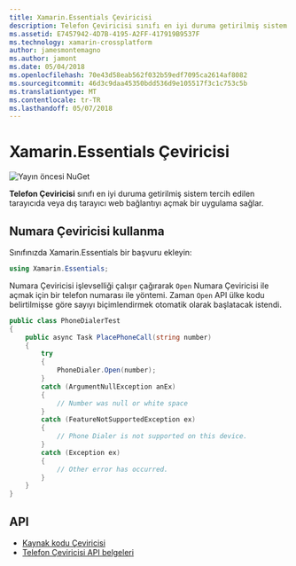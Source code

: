 ```yaml
---
title: Xamarin.Essentials Çeviricisi
description: Telefon Çeviricisi sınıfı en iyi duruma getirilmiş sistem tercih edilen tarayıcıda veya dış tarayıcı web bağlantıyı açmak bir uygulama sağlar.
ms.assetid: E7457942-4D7B-4195-A2FF-417919B9537F
ms.technology: xamarin-crossplatform
author: jamesmontemagno
ms.author: jamont
ms.date: 05/04/2018
ms.openlocfilehash: 70e43d58eab562f032b59edf7095ca2614af8082
ms.sourcegitcommit: 46d3c9daa45350bdd536d9e105517f3c1c753c5b
ms.translationtype: MT
ms.contentlocale: tr-TR
ms.lasthandoff: 05/07/2018
---
```

# <a name="xamarinessentials-phone-dialer"></a>Xamarin.Essentials Çeviricisi

![Yayın öncesi NuGet](~/media/shared/pre-release.png)

**Telefon Çeviricisi** sınıfı en iyi duruma getirilmiş sistem tercih edilen tarayıcıda veya dış tarayıcı web bağlantıyı açmak bir uygulama sağlar.

## <a name="using-phone-dialer"></a>Numara Çeviricisi kullanma

Sınıfınızda Xamarin.Essentials bir başvuru ekleyin:

```csharp
using Xamarin.Essentials;
```

Numara Çeviricisi işlevselliği çalışır çağırarak `Open` Numara Çeviricisi ile açmak için bir telefon numarası ile yöntemi. Zaman `Open` API ülke kodu belirtilmişse göre sayıyı biçimlendirmek otomatik olarak başlatacak istendi.

```csharp
public class PhoneDialerTest
{
    public async Task PlacePhoneCall(string number)
    {
        try
        {
            PhoneDialer.Open(number);
        }
        catch (ArgumentNullException anEx)
        {
            // Number was null or white space
        }
        catch (FeatureNotSupportedException ex)
        {
            // Phone Dialer is not supported on this device.
        }
        catch (Exception ex)
        {
            // Other error has occurred.
        }
    }
}
```

## <a name="api"></a>API

- [Kaynak kodu Çeviricisi](https://github.com/xamarin/Essentials/tree/master/Essentials/PhoneDialer)
- [Telefon Çeviricisi API belgeleri](xref:Xamarin.Essentials.PhoneDialer)
